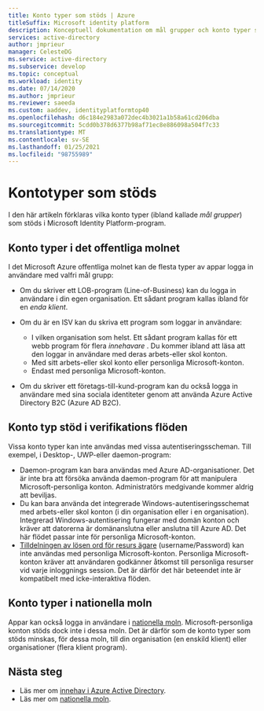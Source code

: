 ```yaml
---
title: Konto typer som stöds | Azure
titleSuffix: Microsoft identity platform
description: Konceptuell dokumentation om mål grupper och konto typer som stöds i program
services: active-directory
author: jmprieur
manager: CelesteDG
ms.service: active-directory
ms.subservice: develop
ms.topic: conceptual
ms.workload: identity
ms.date: 07/14/2020
ms.author: jmprieur
ms.reviewer: saeeda
ms.custom: aaddev, identityplatformtop40
ms.openlocfilehash: d6c184e2983a072dec4b3021a1b58a61cd206dba
ms.sourcegitcommit: 5cdd0b378d6377b98af71ec8e886098a504f7c33
ms.translationtype: MT
ms.contentlocale: sv-SE
ms.lasthandoff: 01/25/2021
ms.locfileid: "98755989"
---
```

# <a name="supported-account-types"></a>Kontotyper som stöds

I den här artikeln förklaras vilka konto typer (ibland kallade *mål grupper*) som stöds i Microsoft Identity Platform-program.

<!-- This section can be in an include for many of the scenarios (SPA, web app signing-in users, protecting a web API, Desktop (depending on the flows), Mobile -->

## <a name="account-types-in-the-public-cloud"></a>Konto typer i det offentliga molnet

I det Microsoft Azure offentliga molnet kan de flesta typer av appar logga in användare med valfri mål grupp:

- Om du skriver ett LOB-program (Line-of-Business) kan du logga in användare i din egen organisation. Ett sådant program kallas ibland för en *enda klient*.
- Om du är en ISV kan du skriva ett program som loggar in användare:

  - I vilken organisation som helst. Ett sådant program kallas för ett webb program för flera *innehavare* . Du kommer ibland att läsa att den loggar in användare med deras arbets-eller skol konton.
  - Med sitt arbets-eller skol konto eller personliga Microsoft-konton.
  - Endast med personliga Microsoft-konton.
    
- Om du skriver ett företags-till-kund-program kan du också logga in användare med sina sociala identiteter genom att använda Azure Active Directory B2C (Azure AD B2C).

## <a name="account-type-support-in-authentication-flows"></a>Konto typ stöd i verifikations flöden

Vissa konto typer kan inte användas med vissa autentiseringsscheman. Till exempel, i Desktop-, UWP-eller daemon-program:

- Daemon-program kan bara användas med Azure AD-organisationer. Det är inte bra att försöka använda daemon-program för att manipulera Microsoft-personliga konton. Administratörs medgivande kommer aldrig att beviljas.
- Du kan bara använda det integrerade Windows-autentiseringsschemat med arbets-eller skol konton (i din organisation eller i en organisation). Integrerad Windows-autentisering fungerar med domän konton och kräver att datorerna är domänanslutna eller anslutna till Azure AD. Det här flödet passar inte för personliga Microsoft-konton.
- [Tilldelningen av lösen ord för resurs ägare](./v2-oauth-ropc.md) (username/Password) kan inte användas med personliga Microsoft-konton. Personliga Microsoft-konton kräver att användaren godkänner åtkomst till personliga resurser vid varje inloggnings session. Det är därför det här beteendet inte är kompatibelt med icke-interaktiva flöden.

## <a name="account-types-in-national-clouds"></a>Konto typer i nationella moln

Appar kan också logga in användare i [nationella moln](authentication-national-cloud.md). Microsoft-personliga konton stöds dock inte i dessa moln. Det är därför som de konto typer som stöds minskas, för dessa moln, till din organisation (en enskild klient) eller organisationer (flera klient program).

## <a name="next-steps"></a>Nästa steg

- Läs mer om [innehav i Azure Active Directory](./single-and-multi-tenant-apps.md).
- Läs mer om [nationella moln](./authentication-national-cloud.md).
